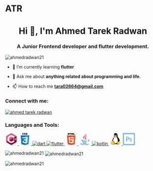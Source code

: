 # ATR<h1 align="center">Hi 👋, I'm Ahmed Tarek Radwan</h1>
<h3 align="center">A Junior Frontend developer and flutter development.</h3>

<p align="left"> <img src="https://komarev.com/ghpvc/?username=ahmedradwan21&label=Profile%20views&color=0e75b6&style=flat" alt="ahmedradwan21" /> </p>

- 🌱 I’m currently learning **flutter**

- 💬 Ask me about **anything related about programming and life.**

- 📫 How to reach me **tara02664@gmail.com**

<h3 align="left">Connect with me:</h3>
<p align="left">
<a href="https://linkedin.com/in/ahmed tarek radwan" target="blank"><img align="center" src="https://raw.githubusercontent.com/rahuldkjain/github-profile-readme-generator/master/src/images/icons/Social/linked-in-alt.svg" alt="ahmed tarek radwan" height="30" width="40" /></a>
</p>

<h3 align="left">Languages and Tools:</h3>
<p align="left"> <a href="https://www.w3schools.com/cpp/" target="_blank" rel="noreferrer"> <img src="https://raw.githubusercontent.com/devicons/devicon/master/icons/cplusplus/cplusplus-original.svg" alt="cplusplus" width="40" height="40"/> </a> <a href="https://www.w3schools.com/css/" target="_blank" rel="noreferrer"> <img src="https://raw.githubusercontent.com/devicons/devicon/master/icons/css3/css3-original-wordmark.svg" alt="css3" width="40" height="40"/> </a> <a href="https://dart.dev" target="_blank" rel="noreferrer"> <img src="https://www.vectorlogo.zone/logos/dartlang/dartlang-icon.svg" alt="dart" width="40" height="40"/> </a> <a href="https://flutter.dev" target="_blank" rel="noreferrer"> <img src="https://www.vectorlogo.zone/logos/flutterio/flutterio-icon.svg" alt="flutter" width="40" height="40"/> </a> <a href="https://www.w3.org/html/" target="_blank" rel="noreferrer"> <img src="https://raw.githubusercontent.com/devicons/devicon/master/icons/html5/html5-original-wordmark.svg" alt="html5" width="40" height="40"/> </a> <a href="https://www.java.com" target="_blank" rel="noreferrer"> <img src="https://raw.githubusercontent.com/devicons/devicon/master/icons/java/java-original.svg" alt="java" width="40" height="40"/> </a> <a href="https://kotlinlang.org" target="_blank" rel="noreferrer"> <img src="https://www.vectorlogo.zone/logos/kotlinlang/kotlinlang-icon.svg" alt="kotlin" width="40" height="40"/> </a> <a href="https://www.linux.org/" target="_blank" rel="noreferrer"> <img src="https://raw.githubusercontent.com/devicons/devicon/master/icons/linux/linux-original.svg" alt="linux" width="40" height="40"/> </a> <a href="https://www.photoshop.com/en" target="_blank" rel="noreferrer"> <img src="https://raw.githubusercontent.com/devicons/devicon/master/icons/photoshop/photoshop-line.svg" alt="photoshop" width="40" height="40"/> </a> </p>

<p><img align="left" src="https://github-readme-stats.vercel.app/api/top-langs?username=ahmedradwan21&show_icons=true&locale=en&layout=compact" alt="ahmedradwan21" /></p>

<p>&nbsp;<img align="center" src="https://github-readme-stats.vercel.app/api?username=ahmedradwan21&show_icons=true&locale=en" alt="ahmedradwan21" /></p>

<p><img align="center" src="https://github-readme-streak-stats.herokuapp.com/?user=ahmedradwan21&" alt="ahmedradwan21" /></p>
